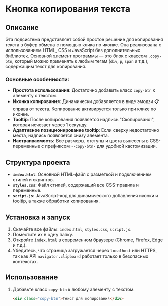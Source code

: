 # Кнопка копирования текста

## Описание

Эта подсистема представляет собой простое решение для копирования текста в буфер обмена с помощью клика по иконке. Она реализована с использованием HTML, CSS и JavaScript без дополнительных библиотек. Основной элемент программы — это блок с классом `.copy-btn`, который можно применять к любым тегам (`div`, `p`, `span` и т.д.), содержащим текст для копирования.

### Основные особенности:

- **Простота использования**: Достаточно добавить класс `copy-btn` к элементу с текстом.
- **Иконка копирования**: Динамически добавляется в виде эмодзи 📋 справа от текста. Копирование активируется только при клике по иконке.
- **Tooltip**: После копирования появляется надпись "Скопировано!", которая исчезает через 1 секунду.
- **Адаптивное позиционирование tooltip**: Если сверху недостаточно места, надпись появляется снизу элемента.
- **Настраиваемость**: Все размеры, отступы и цвета вынесены в CSS-переменные с префиксом `--copy-btn-` для удобной кастомизации.

## Структура проекта

- **`index.html`**: Основной HTML-файл с разметкой и подключением стилей и скриптов.
- **`styles.css`**: Файл стилей, содержащий все CSS-правила и переменные.
- **`script.js`**: JavaScript-код для динамического добавления иконки и tooltip, а также обработки копирования.

## Установка и запуск

1. Скачайте все файлы: `index.html`, `styles.css`, `script.js`.
2. Поместите их в одну папку.
3. Откройте `index.html` в современном браузере (Chrome, Firefox, Edge и т.д.).
4. Убедитесь, что страница загружается через `localhost` или HTTPS, так как API `navigator.clipboard` работает только в безопасных контекстах.

## Использование

1. Добавьте класс `copy-btn` к любому элементу с текстом:
   ```html
   <div class="copy-btn">Текст для копирования</div>
   ```
